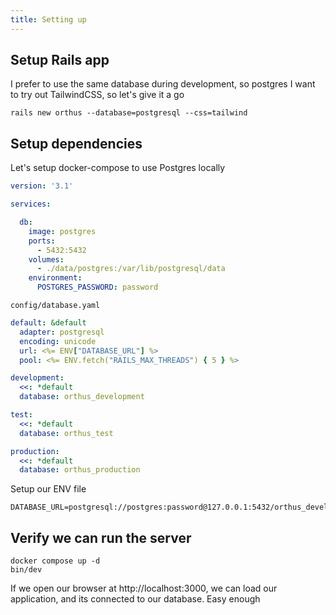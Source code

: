 ```yaml
---
title: Setting up 
---
```


## Setup Rails app

I prefer to use the same database during development, so postgres
I want to try out TailwindCSS, so let's give it a go
```shell 
rails new orthus --database=postgresql --css=tailwind
```

## Setup dependencies

Let's setup docker-compose to use Postgres locally 
```yaml 
version: '3.1'

services:

  db:
    image: postgres
    ports:
      - 5432:5432
    volumes:
      - ./data/postgres:/var/lib/postgresql/data
    environment:
      POSTGRES_PASSWORD: password
```

`config/database.yaml`
```yaml 
default: &default
  adapter: postgresql
  encoding: unicode
  url: <%= ENV["DATABASE_URL"] %>
  pool: <%= ENV.fetch("RAILS_MAX_THREADS") { 5 } %>

development:
  <<: *default
  database: orthus_development

test:
  <<: *default
  database: orthus_test

production:
  <<: *default
  database: orthus_production
```

Setup our ENV file
``` 
DATABASE_URL=postgresql://postgres:password@127.0.0.1:5432/orthus_development
```

## Verify we can run the server 
```shell 
docker compose up -d
bin/dev 
```

If we open our browser at http://localhost:3000, we can load our application, and its connected to our database. Easy enough